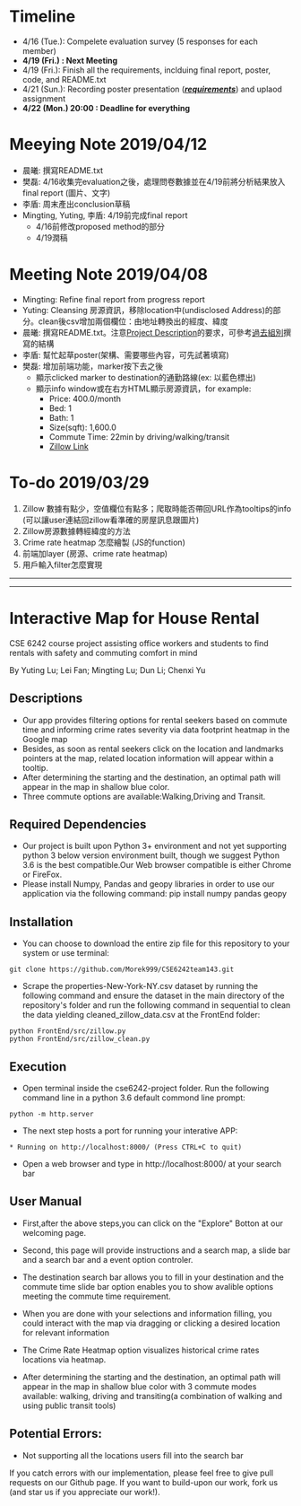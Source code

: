 # Timeline
-  4/16 (Tue.): Compelete evaluation survey (5 responses for each member) 
-  **4/19 (Fri.) : Next Meeting**
-  4/19 (Fri.): Finish all the requirements, inclduing final report, poster, code, and README.txt
-  4/21 (Sun.): Recording poster presentation ([**_requirements_**](https://docs.google.com/document/d/e/2PACX-1vTc_2yqk8QfK-SkdDPxJVJcM31kogiVFsZKOuJ2qHHnRn5aaA4r74u-gErMTsE8jGVoYeVB83MtjFTN/pub#h.l9wzpzeec46p)) and uplaod assignment
-  **4/22 (Mon.) 20:00 : Deadline for everything**

# Meeying Note 2019/04/12
- 晨曦: 撰寫README.txt
- 樊磊: 4/16收集完evaluation之後，處理問卷數據並在4/19前將分析結果放入final report (圖片、文字)
- 李盾: 周末產出conclusion草稿
- Mingting, Yuting, 李盾: 4/19前完成final report
  - 4/16前修改proposed method的部分
  - 4/19潤稿

# Meeting Note 2019/04/08
- Mingting: Refine final report from progress report
- Yuting: Cleansing 房源資訊，移除location中(undisclosed Address)的部分。clean後csv增加兩個欄位：由地址轉換出的經度、緯度
- 晨曦: 撰寫README.txt。注意[Project Description](https://docs.google.com/document/d/e/2PACX-1vTc_2yqk8QfK-SkdDPxJVJcM31kogiVFsZKOuJ2qHHnRn5aaA4r74u-gErMTsE8jGVoYeVB83MtjFTN/pub#h.9rebwbttjkfm)的要求，可參考[過去組別](https://github.com/Morek999/CSE6242team143/blob/master/Data%20Collection.md#reference-of-past-project)撰寫的結構
-  李盾: 幫忙起草poster(架構、需要哪些內容，可先試著填寫)
-  樊磊: 增加前端功能，marker按下去之後
    -  顯示clicked marker to destination的通勤路線(ex: 以藍色標出)
    -  顯示info window或在右方HTML顯示房源資訊，for example:
       -  Price: 400.0/month
       -  Bed: 1
       -  Bath: 1
       -  Size(sqft): 1,600.0
       -  Commute Time: 22min by driving/walking/transit
       -  [Zillow Link](https://www.zillow.com/homedetails/Main-St-Staten-Island-NY-10307/2088886871_zpid/)

# To-do 2019/03/29
1. Zillow 數據有點少，空值欄位有點多；爬取時能否帶回URL作為tooltips的info (可以讓user連結回zillow看準確的房屋訊息跟圖片) 
2. Zillow房源數據轉經緯度的方法
3. Crime rate heatmap 怎麼繪製 (JS的function)
4. 前端加layer (房源、crime rate heatmap)
5. 用戶輸入filter怎麼實現

---
---
# 	Interactive Map for House Rental

CSE 6242 course project assisting office workers and students to find rentals with safety and commuting comfort in mind

By Yuting Lu; Lei Fan; Mingting Lu; Dun Li; Chenxi Yu

## Descriptions
- Our app provides filtering options for rental seekers based on commute time and informing crime rates severity via data footprint heatmap in the Google map 
- Besides, as soon as rental seekers click on the location and landmarks pointers at the map, related location information will appear within a tooltip.
- After determining the starting and the destination, an optimal path will appear in the map in shallow blue color.
- Three commute options are available:Walking,Driving and Transit.


## Required Dependencies

- Our project is built upon Python 3+ environment and not yet supporting python 3 below version environment built, though we suggest Python 3.6 is the best compatible.Our Web browser compatible is either Chrome or FireFox.
- Please install Numpy, Pandas and geopy libraries in order to use our application via the following command:
pip install numpy pandas geopy

## Installation

- You can choose to download the entire zip file for this repository to your system or use terminal:

```
git clone https://github.com/Morek999/CSE6242team143.git
```

- Scrape the properties-New-York-NY.csv dataset by running the following command and ensure the dataset in the main directory of the repository's folder and run the following command in sequential to clean the data yielding cleaned_zillow_data.csv at the FrontEnd folder:
```
python FrontEnd/src/zillow.py
python FrontEnd/src/zillow_clean.py
```

## Execution

- Open terminal inside the cse6242-project folder. Run the following command line in a python 3.6 default commond line prompt:
```
python -m http.server
```
- The next step hosts a port for running your interative APP:
```
* Running on http://localhost:8000/ (Press CTRL+C to quit)
```
- Open a web browser and type in http://localhost:8000/ at your search bar

## User Manual

- First,after the above steps,you can click on the "Explore" Botton at our welcoming page.

- Second, this page will provide instructions and a search map, a slide bar and a search bar and a event option controler.

- The destination search bar allows you to fill in your destination and the commute time slide bar option enables you to show avalible options meeting the commute time requirement.

- When you are done with your selections and information filling, you could interact with the map via dragging or clicking a desired location for relevant information

- The Crime Rate Heatmap option visualizes historical crime rates locations via heatmap.

- After determining the starting and the destination, an optimal path will appear in the map in shallow blue color with 3 commute modes available: walking, driving and transiting(a combination of walking and using public transit tools)

## Potential Errors:
- Not supporting all the locations users fill into the search bar

If you catch errors with our implementation, please feel free to give pull requests on our Github page. If you want to build-upon our work, fork us (and star us if you appreciate our work!).
